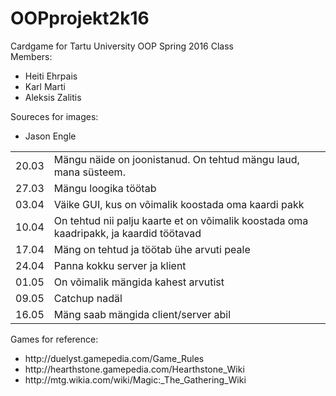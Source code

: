 # OOPprojekt2k16

Cardgame for Tartu University OOP Spring 2016 Class<br>
Members:<br>
<ul>
<li>Heiti Ehrpais</li>
<li>Karl Marti</li>
<li>Aleksis Zalitis</li>
</ul>
Soureces for images:
<ul>
<li><a "href=http://www.jaestudio.com/">Jason Engle</a>
</ul>
<table style="width:100%">
<tr>
<td>20.03</td>
<td>Mängu näide on joonistanud. On tehtud mängu laud, mana süsteem.</td>
</tr>
<tr>
<td>27.03</td>
<td>Mängu loogika töötab</td>
</tr>
<tr>
<td>03.04</td>
<td>Väike GUI, kus on võimalik koostada oma kaardi pakk</td>
</tr>
<tr>
<td>10.04</td>
<td>On tehtud nii palju kaarte et on võimalik koostada oma kaadripakk, ja kaardid töötavad</td>
</tr>
<tr>
<td>17.04</td>
<td>Mäng on tehtud ja töötab ühe arvuti peale</td>
</tr>
<tr>
<td>24.04</td>
<td>Panna kokku server ja klient	</td>
</tr>
<tr>
<td>01.05</td>
<td>On võimalik mängida kahest arvutist	</td>
</tr>
<tr>
<td>09.05</td>
<td>Catchup nadäl	</td>
</tr>
<tr>
<td>16.05</td>
<td>Mäng saab mängida client/server abil</td>
</tr>
</table>
Games for reference:
<ul>
<li>http://duelyst.gamepedia.com/Game_Rules</li>
<li>http://hearthstone.gamepedia.com/Hearthstone_Wiki</li>
<li>http://mtg.wikia.com/wiki/Magic:_The_Gathering_Wiki</li>
</ul>
